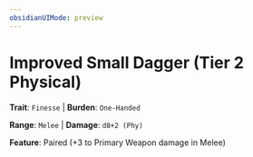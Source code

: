 ```yaml
---
obsidianUIMode: preview
---
```

# Improved Small Dagger (Tier 2 Physical)

**Trait**: `Finesse` | **Burden**: `One-Handed`

**Range**: `Melee` | **Damage**: `d8+2 (Phy)`

**Feature**: Paired (+3 to Primary Weapon damage in Melee)